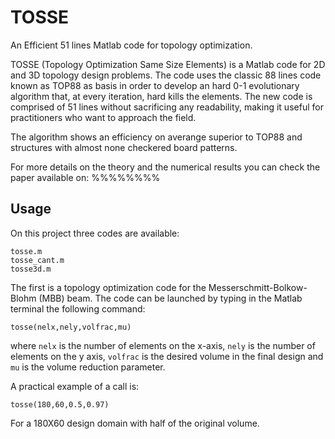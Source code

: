 # TOSSE
An Efficient 51 lines Matlab code for topology optimization.

TOSSE (Topology Optimization Same Size Elements) is a Matlab code for 2D and 3D topology design problems. 
The code uses the classic 88 lines code known as TOP88 as basis in order to develop an hard 0-1 evolutionary algorithm that, at every iteration, hard kills the elements. The new code is comprised of 51 lines without sacrificing any readability, making it useful for practitioners who want to approach the field.

The algorithm shows an efficiency on averange superior to TOP88 and structures with almost none checkered board patterns.

For more details on the theory and the numerical results you can check the paper available on:
%%%%%%%%

## Usage
On this project three codes are available: 
```
tosse.m
tosse_cant.m
tosse3d.m
```
The first is a topology optimization code for the Messerschmitt-Bolkow-Blohm (MBB) beam. The code can be launched by typing in the Matlab terminal the following command:
```
tosse(nelx,nely,volfrac,mu)
```
where ```nelx``` is the number of elements on the x-axis, ```nely``` is the number of elements on the y axis, ```volfrac``` is the desired volume in the final design and ```mu``` is the volume reduction parameter.

A practical example of a call is:
```
tosse(180,60,0.5,0.97)
```
For a 180X60 design domain with half of the original volume.

